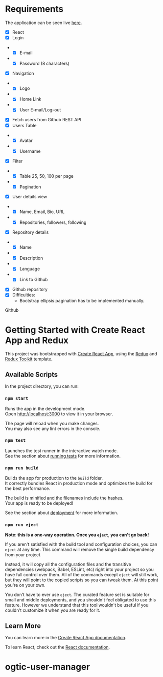 # Requirements

The application can be seen live [here](https://huasmc.github.io/github-users-ui/).

- [x] React
- [x] Login
- - [x] E-mail
- - [x] Password (8 characters)
- [x] Navigation
- - [x] Logo
- - [x] Home Link
- - [x] User E-mail/Log-out
- [x] Fetch users from Github REST API
- [x] Users Table
- - [x] Avatar
- - [x] Username
- [x] Filter
- - [x] Table 25, 50, 100 per page
- - [x] Pagination
- [x] User details view
- - [x] Name, Email, Bio, URL
- - [x] Repositories, followers, following
- [x] Repository details
- - [x] Name
- - [x] Description
- - [x] Language
- - [x] Link to Github
- [x] Github repository
- [x] Difficulties:
  - Bootstrap ellipsis pagination has to be implemented manually.

Github

# Getting Started with Create React App and Redux

This project was bootstrapped with [Create React App](https://github.com/facebook/create-react-app), using the [Redux](https://redux.js.org/) and [Redux Toolkit](https://redux-toolkit.js.org/) template.

## Available Scripts

In the project directory, you can run:

### `npm start`

Runs the app in the development mode.\
Open [http://localhost:3000](http://localhost:3000) to view it in your browser.

The page will reload when you make changes.\
You may also see any lint errors in the console.

### `npm test`

Launches the test runner in the interactive watch mode.\
See the section about [running tests](https://facebook.github.io/create-react-app/docs/running-tests) for more information.

### `npm run build`

Builds the app for production to the `build` folder.\
It correctly bundles React in production mode and optimizes the build for the best performance.

The build is minified and the filenames include the hashes.\
Your app is ready to be deployed!

See the section about [deployment](https://facebook.github.io/create-react-app/docs/deployment) for more information.

### `npm run eject`

**Note: this is a one-way operation. Once you `eject`, you can't go back!**

If you aren't satisfied with the build tool and configuration choices, you can `eject` at any time. This command will remove the single build dependency from your project.

Instead, it will copy all the configuration files and the transitive dependencies (webpack, Babel, ESLint, etc) right into your project so you have full control over them. All of the commands except `eject` will still work, but they will point to the copied scripts so you can tweak them. At this point you're on your own.

You don't have to ever use `eject`. The curated feature set is suitable for small and middle deployments, and you shouldn't feel obligated to use this feature. However we understand that this tool wouldn't be useful if you couldn't customize it when you are ready for it.

## Learn More

You can learn more in the [Create React App documentation](https://facebook.github.io/create-react-app/docs/getting-started).

To learn React, check out the [React documentation](https://reactjs.org/).
# ogtic-user-manager
